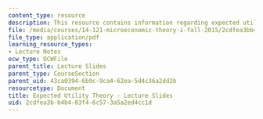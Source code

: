 ```yaml
---
content_type: resource
description: This resource contains information regarding expected utility theory.
file: /media/courses/14-121-microeconomic-theory-i-fall-2015/2cdfea3bb4b483f46c573a5a2ed4cc1d_MIT14_121F15_5S.pdf
file_type: application/pdf
learning_resource_types:
- Lecture Notes
ocw_type: OCWFile
parent_title: Lecture Slides
parent_type: CourseSection
parent_uid: 43ca0394-6b9c-9ca4-62ea-5d4c36a2dd2b
resourcetype: Document
title: Expected Utility Theory - Lecture Slides
uid: 2cdfea3b-b4b4-83f4-6c57-3a5a2ed4cc1d
---
```

